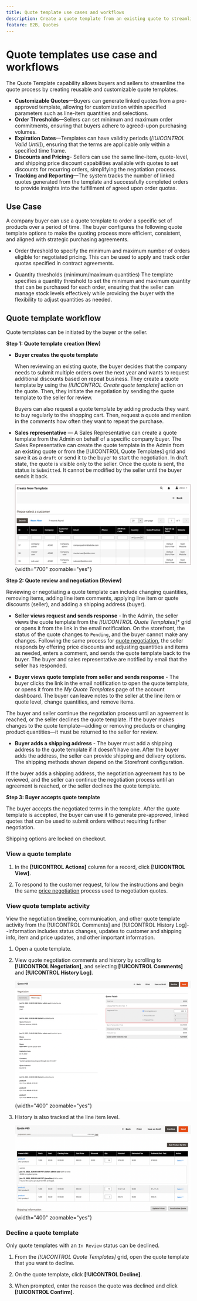```yaml
---
title: Quote template use cases and workflows
description: Create a quote template from an existing quote to streamline quote negotiation for recurring orders.
feature: B2B, Quotes
---
```


# Quote templates use case and workflows

The Quote Template capability allows buyers and sellers to streamline the quote process by creating reusable and customizable quote templates.

- **Customizable Quotes**—Buyers can generate linked quotes from a pre-approved template, allowing for customization within specified parameters such as line-item quantities and selections.
- **Order Thresholds**—Sellers can set minimum and maximum order commitments, ensuring that buyers adhere to agreed-upon purchasing volumes.
- **Expiration Dates**—Templates can have validity periods (*[!UICONTROL Valid Until]*), ensuring that the terms are applicable only within a specified time frame.
- **Discounts and Pricing**- Sellers can use the same line-item, quote-level, and shipping price discount capabilities available with quotes to set discounts for recurring orders, simplifying the negotiation process.
- **Tracking and Reporting**—The system tracks the number of linked quotes generated from the template and successfully completed orders to provide insights into the fulfillment of agreed upon order quotas.

## Use Case

A company buyer can use a quote template to order a specific set of products over a period of time. The buyer configures the following quote template options to make the quoting process more efficient, consistent, and aligned with strategic purchasing agreements.

- Order threshold to specify the minimum and maximum number of orders eligible for negotiated pricing. This can be used to apply and track order quotas specified in contract agreements.

- Quantity thresholds (minimum/maximum quantities) The template specifies a quantity threshold to set the minimum and maximum quantity that can be purchased for each order, ensuring that the seller can manage stock levels effectively while providing the buyer with the flexibility to adjust quantities as needed.

## Quote template workflow

Quote templates can be initiated by the buyer or the seller.

**Step 1: Quote template creation (New)**

- **Buyer creates the quote template**

   When reviewing an existing quote, the buyer decides that the company needs to submit multiple orders over the next year and wants to request additional discounts based on repeat business. They create a quote template by using the *[!UICONTROL Create quote template]* action on the quote. Then, they initiate the negotiation by sending the quote template to the seller for review.

   Buyers can also request a quote template by adding products they want to buy regularly to the shopping cart. Then, request a quote and mention in the comments how often they want to repeat the purchase.

- **Sales representative** — A Sales Representative can create a quote template from the Admin on behalf of a specific company buyer. The Sales Representative can create the quote template in the Admin from an existing quote or from the [!UICONTROL Quote Templates] grid and save it as a `draft` or send it to the buyer to start the negotiation. In draft state, the quote is visible only to the seller. Once the quote is sent, the status is `Submitted`. It cannot be modified by the seller until the buyer sends it back.

  ![Seller initiating a buyer quote from the Quotes grid in the Admin](./assets/quote-template-create-from-grid.png){width="700" zoomable="yes"}

**Step 2: Quote review and negotiation (Review)**

Reviewing or negotiating a quote template can include changing quantities, removing items, adding line item comments, applying line item or quote discounts (seller), and adding a shipping address (buyer).

- **Seller views request and sends response** - In the Admin, the seller views the quote template from the *[!UICONTROL Quote Templates]** grid or opens it from the link in the email notification. On the storefront, the status of the quote changes to `Pending`, and the buyer cannot make any changes. Following the same process for [quote negotiation](quote-price-negotiation.md), the seller responds by offering price discounts and adjusting quantities and items as needed, enters a comment, and sends the quote template back to the buyer. The buyer and sales representative are notified by email that the seller has responded.

- **Buyer views quote template from seller and sends response** - The buyer clicks the link in the email notification to open the quote template, or opens it from the _My Quote Templates_ page of the account dashboard. The buyer can leave notes to the seller at the line item or quote level, change quantities, and remove items.

The buyer and seller continue the negotiation process until an agreement is reached, or the seller declines the quote template. If the buyer makes changes to the quote template—adding or removing products or changing product quantities—it must be returned to the seller for review.

- **Buyer adds a shipping address** - The buyer must add a shipping address to the quote template if it doesn't have one. After the buyer adds the address, the seller can provide shipping and delivery options. The shipping methods shown depend on the Storefront configuration.

If the buyer adds a shipping address, the negotiation agreement has to be reviewed, and the seller can continue the negotiation process until an agreement is reached, or the seller declines the quote template.

**Step 3: Buyer accepts quote template**

The buyer accepts the negotiated terms in the template. After the quote template is accepted, the buyer can use it to generate pre-approved, linked quotes that can be used to submit orders without requiring further negotiation.

Shipping options are locked on checkout.

### View a quote template

1. In the **[!UICONTROL Actions]** column for a record, click **[!UICONTROL View]**.

1. To respond to the customer request, follow the instructions and begin the same [price negotiation](quote-price-negotiation.md) process used to negotiation quotes.

### View quote template activity

View the negotiation timeline, communication, and other quote template activity from the [!UICONTROL Comments] and [!UICONTROL History Log]--information includes status changes, updates to customer and shipping info, item and price updates, and other important information.

1. Open a quote template.

1. View quote negotiation comments and history by scrolling to **[!UICONTROL Negotiation]**, and selecting **[!UICONTROL Comments]** and **[!UICONTROL History Log]**.

   ![View History](./assets/quote-view-history.png){width="400" zoomable="yes"}

1. History is also tracked at the line item level.

   ![View Line Item History](./assets/quote-view-line-item-history.png){width="400" zoomable="yes"}


### Decline a quote template

Only quote templates with an `In Review` status can be declined.

1. From the *[!UICONTROL Quote Templates]* grid, open the quote template that you want to decline.

1. On the quote template, click **[!UICONTROL Decline]**.

1. When prompted, enter the reason the quote was declined and click **[!UICONTROL Confirm]**.
